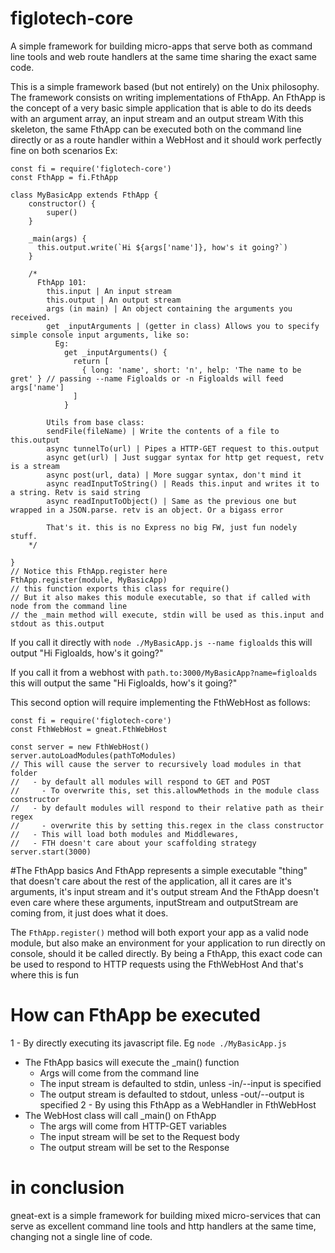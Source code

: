 # figlotech-core
A simple framework for building micro-apps that serve both as command line tools and web route handlers at the same time sharing the exact same code.

This is a simple framework based (but not entirely) on the Unix philosophy.
The framework consists on writing implementations of FthApp.
An FthApp is the concept of a very basic simple application that is able to do its deeds with an argument array, an input stream and an output stream
With this skeleton, the same FthApp can be executed both on the command line directly or as a route handler within a WebHost and it should work perfectly fine on both scenarios
Ex:
```
const fi = require('figlotech-core')
const FthApp = fi.FthApp

class MyBasicApp extends FthApp {
    constructor() {
        super()
    }
    
    _main(args) {
      this.output.write(`Hi ${args['name']}, how's it going?`)
    }

    /*
      FthApp 101: 
        this.input | An input stream
        this.output | An output stream
        args (in main) | An object containing the arguments you received.
        get _inputArguments | (getter in class) Allows you to specify simple console input arguments, like so:
          Eg:
            get _inputArguments() {
              return [
                { long: 'name', short: 'n', help: 'The name to be gret' } // passing --name Figloalds or -n Figloalds will feed args['name']
              ]
            }
            
        Utils from base class:
        sendFile(fileName) | Write the contents of a file to this.output
        async tunnelTo(url) | Pipes a HTTP-GET request to this.output
        async get(url) | Just suggar syntax for http get request, retv is a stream
        async post(url, data) | More suggar syntax, don't mind it
        async readInputToString() | Reads this.input and writes it to a string. Retv is said string
        async readInputToObject() | Same as the previous one but wrapped in a JSON.parse. retv is an object. Or a bigass error 
        
        That's it. this is no Express no big FW, just fun nodely stuff.
    */

}
// Notice this FthApp.register here
FthApp.register(module, MyBasicApp)
// this function exports this class for require()
// But it also makes this module executable, so that if called with node from the command line
// the _main method will execute, stdin will be used as this.input and stdout as this.output
```
If you call it directly with 
```node ./MyBasicApp.js --name figloalds``` 
this will output 
"Hi Figloalds, how's it going?"

If you call it from a webhost with 
```path.to:3000/MyBasicApp?name=figloalds``` this will output the same
"Hi Figloalds, how's it going?"

This second option will require implementing the FthWebHost as follows:
```
const fi = require('figlotech-core')
const FthWebHost = gneat.FthWebHost

const server = new FthWebHost()
server.autoLoadModules(pathToModules)
// This will cause the server to recursively load modules in that folder
//   - by default all modules will respond to GET and POST
//     - To overwrite this, set this.allowMethods in the module class constructor
//   - by default modules will respond to their relative path as their regex
//     - overwrite this by setting this.regex in the class constructor
//   - This will load both modules and Middlewares, 
//   - FTH doesn't care about your scaffolding strategy
server.start(3000)
```


#The FthApp basics
And FthApp represents a simple executable "thing" that doesn't care about the rest of the application, all it cares are it's arguments, it's input stream and it's output stream
And the FthApp doesn't even care where these arguments, inputStream and outputStream  are coming from, it just does what it does.

The ```FthApp.register()``` method will both export your app as a valid node module, but also make an environment for your application to 
run directly on console, should it be called directly.
By being a FthApp, this exact code can be used to respond to HTTP requests using the FthWebHost
And that's where this is fun

# How can FthApp be executed
1 - By directly executing its javascript file. Eg ```node ./MyBasicApp.js```
  - The FthApp basics will execute the _main() function
    - Args will come from the command line
    - The input stream is defaulted to stdin, unless -in/--input is specified
    - The output stream is defaulted to stdout, unless -out/--output is specified
2 - By using this FthApp as a WebHandler in FthWebHost
  - The WebHost class will call _main() on FthApp
    - The args will come from HTTP-GET variables
    - The input stream will be set to the Request body
    - The output stream will be set to the Response
    
# in conclusion
gneat-ext is a simple framework for building mixed micro-services that can serve as excellent command line tools and http handlers at the same time,
changing not a single line of code.